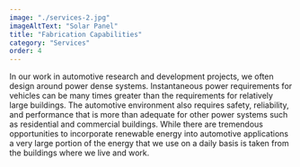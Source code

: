 ```yaml
---
image: "./services-2.jpg"
imageAltText: "Solar Panel"
title: "Fabrication Capabilities"
category: "Services"
order: 4
---
```


In our work in automotive research and development projects, we often design around power dense systems. Instantaneous power requirements for vehicles can be many times greater than the requirements for relatively large buildings. The automotive environment also requires safety, reliability, and performance that is more than adequate for other power systems such as residential and commercial buildings. While there are tremendous opportunities to incorporate renewable energy into automotive applications a very large portion of the energy that we use on a daily basis is taken from the buildings where we live and work.